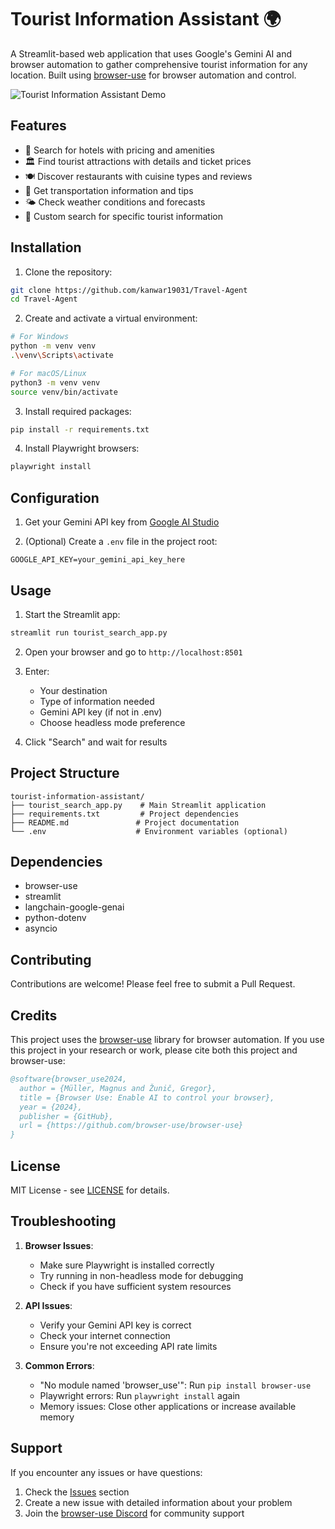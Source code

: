 # Tourist Information Assistant 🌍

A Streamlit-based web application that uses Google's Gemini AI and browser automation to gather comprehensive tourist information for any location. Built using [browser-use](https://github.com/browser-use/browser-use) for browser automation and control.

![Tourist Information Assistant Demo](demo.gif)

## Features

- 🏨 Search for hotels with pricing and amenities
- 🏛️ Find tourist attractions with details and ticket prices
- 🍽️ Discover restaurants with cuisine types and reviews
- 🚌 Get transportation information and tips
- 🌤️ Check weather conditions and forecasts
- 🎯 Custom search for specific tourist information

## Installation

1. Clone the repository:
```bash
git clone https://github.com/kanwar19031/Travel-Agent
cd Travel-Agent
```

2. Create and activate a virtual environment:
```bash
# For Windows
python -m venv venv
.\venv\Scripts\activate

# For macOS/Linux
python3 -m venv venv
source venv/bin/activate
```

3. Install required packages:
```bash
pip install -r requirements.txt
```

4. Install Playwright browsers:
```bash
playwright install
```

## Configuration

1. Get your Gemini API key from [Google AI Studio](https://makersuite.google.com/app/apikey)

2. (Optional) Create a `.env` file in the project root:
```env
GOOGLE_API_KEY=your_gemini_api_key_here
```

## Usage

1. Start the Streamlit app:
```bash
streamlit run tourist_search_app.py
```

2. Open your browser and go to `http://localhost:8501`

3. Enter:
   - Your destination
   - Type of information needed
   - Gemini API key (if not in .env)
   - Choose headless mode preference

4. Click "Search" and wait for results

## Project Structure

```
tourist-information-assistant/
├── tourist_search_app.py    # Main Streamlit application
├── requirements.txt         # Project dependencies
├── README.md               # Project documentation
└── .env                    # Environment variables (optional)
```

## Dependencies

- browser-use
- streamlit
- langchain-google-genai
- python-dotenv
- asyncio

## Contributing

Contributions are welcome! Please feel free to submit a Pull Request.

## Credits

This project uses the [browser-use](https://github.com/browser-use/browser-use) library for browser automation. If you use this project in your research or work, please cite both this project and browser-use:

```bibtex
@software{browser_use2024,
  author = {Müller, Magnus and Žunič, Gregor},
  title = {Browser Use: Enable AI to control your browser},
  year = {2024},
  publisher = {GitHub},
  url = {https://github.com/browser-use/browser-use}
}
```

## License

MIT License - see [LICENSE](LICENSE) for details.

## Troubleshooting

1. **Browser Issues**:
   - Make sure Playwright is installed correctly
   - Try running in non-headless mode for debugging
   - Check if you have sufficient system resources

2. **API Issues**:
   - Verify your Gemini API key is correct
   - Check your internet connection
   - Ensure you're not exceeding API rate limits

3. **Common Errors**:
   - "No module named 'browser_use'": Run `pip install browser-use`
   - Playwright errors: Run `playwright install` again
   - Memory issues: Close other applications or increase available memory

## Support

If you encounter any issues or have questions:
1. Check the [Issues](https://github.com/yourusername/tourist-information-assistant/issues) section
2. Create a new issue with detailed information about your problem
3. Join the [browser-use Discord](https://link.browser-use.com/discord) for community support 
